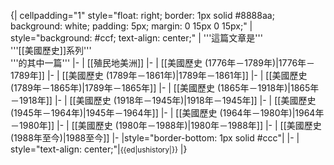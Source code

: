 {| cellpadding="1" style="float: right; border: 1px solid #8888aa; background: white; padding: 5px; margin: 0 15px 0 15px;"
| style="background: #ccf; text-align: center;" | '''這篇文章是'''<br>'''[[美國歷史]]系列'''<br>'''的其中一篇'''
|-
| [[殖民地美洲]]
|-
| [[美國歷史 (1776年－1789年)|1776年－1789年]]
|-
| [[美國歷史 (1789年－1861年)|1789年－1861年]]
|-
| [[美國歷史 (1789年－1865年)|1789年－1865年]]
|-
| [[美國歷史 (1865年－1918年)|1865年－1918年]]
|-
| [[美國歷史 (1918年－1945年)|1918年－1945年]]
|-
| [[美國歷史 (1945年－1964年)|1945年－1964年]]
|-
| [[美國歷史 (1964年－1980年)|1964年－1980年]]
|-
| [[美國歷史 (1980年－1988年)|1980年－1988年]]
|-
| [[美國歷史 (1988年至今)|1988至今]]
|-
|style="border-bottom: 1px solid #ccc"|
|-
| style="text-align: center;"|<small>{{ed|ushistory|}}</small>
|}